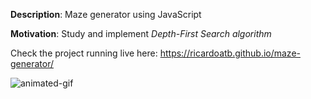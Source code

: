 **Description**: Maze generator using JavaScript

**Motivation**: Study and implement *Depth-First Search algorithm*

Check the project running live here: https://ricardoatb.github.io/maze-generator/

![animated-gif](https://github.com/RicardoATB/maze-generator/blob/master/output/output.gif)
